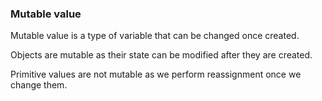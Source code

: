 ### Mutable value

Mutable value is a type of variable that can be changed once created.

Objects are mutable as their state can be modified after they are created.

Primitive values are not mutable as we perform reassignment once we change them.
